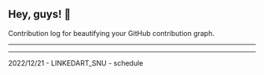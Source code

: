 ## Hey, guys! 👋

Contribution log for beautifying your GitHub contribution graph.

---



---

2022/12/21 - LINKEDART_SNU - schedule